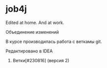 # job4j
Edited at home.
And at work.

Объединение изменений

В курсе производилась работа с веткамы git.

Редактировано в IDEA

1. Ветки[#230816] (версия 2)